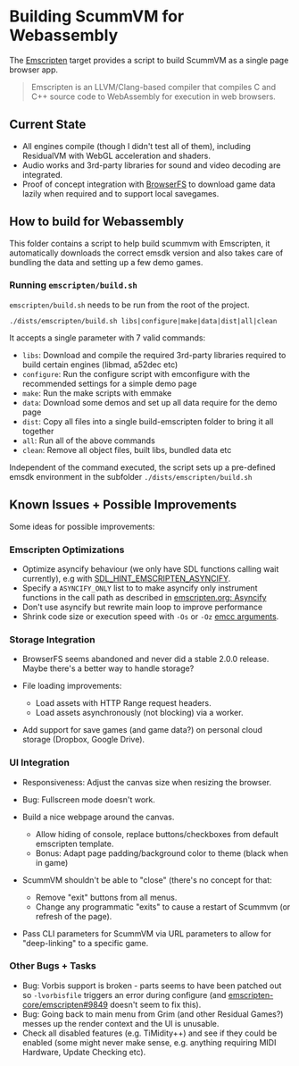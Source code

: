 # Building ScummVM for Webassembly
The [Emscripten](https://emscripten.org/) target provides a script to build ScummVM as a single page browser app.
> Emscripten is an LLVM/Clang-based compiler that compiles C and C++ source code to WebAssembly for execution in web browsers. 

## Current State
*   All engines compile (though I didn't test all of them), including ResidualVM with WebGL acceleration and shaders.
*   Audio works and 3rd-party libraries for sound and video decoding are integrated.
*   Proof of concept integration with [BrowserFS](https://github.com/jvilk/browserfs) to download game data lazily when required and to support local savegames.

## How to build for Webassembly
This folder contains a script to help build scummvm with Emscripten, it automatically downloads the correct emsdk version and also takes care of bundling the data and setting up a few demo games.

### Running `emscripten/build.sh`

`emscripten/build.sh` needs to be run from the root of the project. 
```Shell
./dists/emscripten/build.sh libs|configure|make|data|dist|all|clean
```
It accepts a single parameter with 7 valid commands:
*   `libs`: Download and compile the required 3rd-party libraries required to build certain engines (libmad, a52dec etc)
*   `configure`: Run the configure script with emconfigure with the recommended settings for a simple demo page 
*   `make`: Run the make scripts with emmake
*   `data`: Download some demos and set up all data require for the demo page 
*   `dist`: Copy all files into a single build-emscripten folder to bring it all together
*   `all`: Run all of the above commands
*   `clean`: Remove all object files, built libs, bundled data etc

Independent of the command executed, the script sets up a pre-defined emsdk environment in the subfolder `./dists/emscripten/build.sh`

## Known Issues + Possible Improvements
Some ideas for possible improvements:

### Emscripten Optimizations
*   Optimize asyncify behaviour (we only have SDL functions calling wait currently), e.g with [SDL_HINT_EMSCRIPTEN_ASYNCIFY](https://wiki.libsdl.org/SDL_HINT_EMSCRIPTEN_ASYNCIFY).
*   Specify a `ASYNCIFY_ONLY` list to to make asyncify only instrument functions in the call path as described in [emscripten.org: Asyncify](https://emscripten.org/docs/porting/asyncify.html)
*   Don't use asyncify but rewrite main loop to improve performance
*   Shrink code size or execution speed with `-Os` or `-Oz` [emcc arguments](https://emscripten.org/docs/tools_reference/emcc.html#emcc-compiler-optimization-options).

### Storage Integration
*   BrowserFS seems abandoned and never did a stable 2.0.0 release. Maybe there's a better way to handle storage?

*   File loading improvements:
    *   Load assets with HTTP Range request headers.
    *   Load assets asynchronously (not blocking) via a worker.

*   Add support for save games (and game data?) on personal cloud storage (Dropbox, Google Drive).

### UI Integration
*   Responsiveness: Adjust the canvas size when resizing the browser. 

*   Bug: Fullscreen mode doesn't work.

*   Build a nice webpage around the canvas.
    *   Allow hiding of console, replace buttons/checkboxes from default emscripten template.
    *   Bonus: Adapt page padding/background color to theme (black when in game)

*   ScummVM shouldn't be able to "close" (there's no concept for that:
    *   Remove "exit" buttons from all menus.
    *   Change any programmatic "exits" to cause a restart of Scummvm (or refresh of the page).

*   Pass CLI parameters for ScummVM via URL parameters to allow for "deep-linking" to a specific game.

### Other Bugs + Tasks
*   Bug: Vorbis support is broken - parts seems to have been patched out so  `-lvorbisfile` triggers an error during configure (and [emscripten-core/emscripten#9849](https://github.com/emscripten-core/emscripten/pull/9849) doesn't seem to fix this).
*   Bug: Going back to main menu from Grim (and other Residual Games?) messes up the render context and the UI is unusable.
*   Check all disabled features (e.g. TiMidity++) and see if they could be enabled (some might never make sense, e.g. anything requiring MIDI Hardware, Update Checking etc).